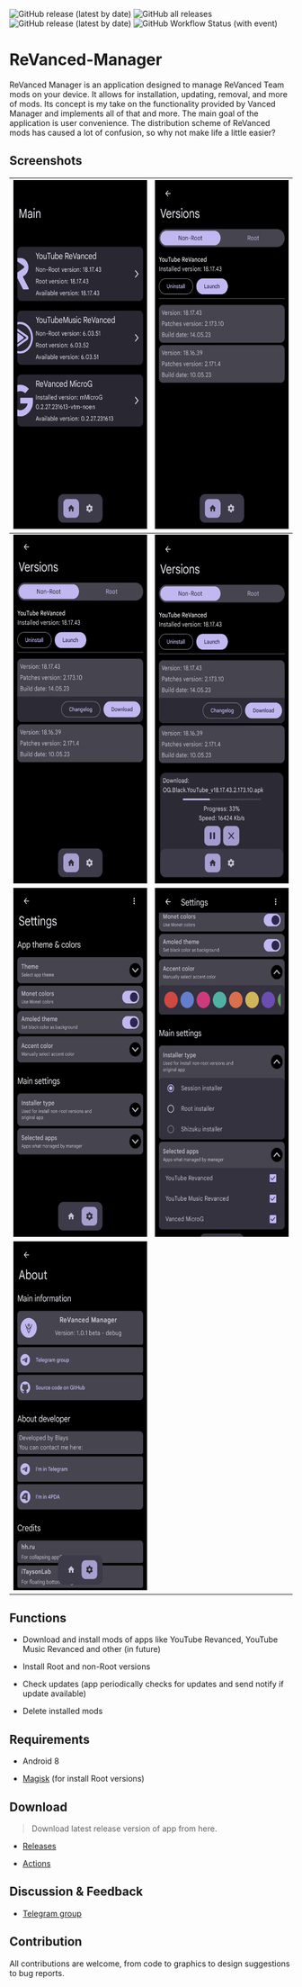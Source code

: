 <img alt="GitHub release (latest by date)" src="https://img.shields.io/github/downloads/B1ays/ReVanced-Manager/latest/total?style=flat-square"> <img alt="GitHub all releases" src="https://img.shields.io/github/downloads/B1ays/ReVanced-Manager/total?style=flat-square"> <img alt="GitHub release (latest by date)" src="https://img.shields.io/github/v/release/B1ays/ReVanced-Manager?style=flat-square"> <img alt="GitHub Workflow Status (with event)" src="https://img.shields.io/github/actions/workflow/status/B1ays/ReVanced-Manager/generate-apk-aab-debug-release.yml?style=flat-square">

# ReVanced-Manager
ReVanced Manager is an application designed to manage ReVanced Team mods on your device. It allows for installation, updating, removal, and more of mods. Its concept is my take on the functionality provided by Vanced Manager and implements all of that and more. The main goal of the application is user convenience. The distribution scheme of ReVanced mods has caused a lot of confusion, so why not make life a little easier?

## Screenshots
| <img src="https://github.com/B1ays/ReVanced-Manager/blob/52677b87c521f3891b1212ef6b96af2b01d6ed53/Screenshots/Screenshot_1.png" width="290" height="620">  |  <img src="https://github.com/B1ays/ReVanced-Manager/blob/52677b87c521f3891b1212ef6b96af2b01d6ed53/Screenshots/Screenshot_2.png" width="290" height="620"> |
| ------------ | ------------ |
| <img src="https://github.com/B1ays/ReVanced-Manager/blob/52677b87c521f3891b1212ef6b96af2b01d6ed53/Screenshots/Screenshot_3.png" width="290" height="620">  | <img src="https://github.com/B1ays/ReVanced-Manager/blob/52677b87c521f3891b1212ef6b96af2b01d6ed53/Screenshots/Screenshot_4.png" width="290" height="620">  |
|  <img src="https://github.com/B1ays/ReVanced-Manager/blob/52677b87c521f3891b1212ef6b96af2b01d6ed53/Screenshots/Screenshot_5.png" width="290" height="620"> | <img src="https://github.com/B1ays/ReVanced-Manager/blob/52677b87c521f3891b1212ef6b96af2b01d6ed53/Screenshots/Screenshot_6.png" width="290" height="620">  | 
| <img src="https://github.com/B1ays/ReVanced-Manager/blob/52677b87c521f3891b1212ef6b96af2b01d6ed53/Screenshots/Screenshot_7.png" width="290" height="620"> |
      


## Functions
- Download and install mods of apps like YouTube Revanced, YouTube Music Revanced and other (in future)

- Install Root and non-Root versions

- Check updates (app periodically checks for updates and send notify if update available)

- Delete installed mods

## Requirements

- Android 8

- [Magisk](https://github.com/topjohnwu/Magisk) (for install Root versions)

## Download

> Download latest release version of app from here.

- [Releases](https://github.com/B1ays/ReVanced-Manager/releases/latest)

- [Actions](https://github.com/B1ays/ReVanced-Manager/actions)

## Discussion & Feedback

- [Telegram group](https://t.me/Blays_ReVanced_Manager)

## Contribution

All contributions are welcome, from code to graphics to design suggestions to bug reports.
